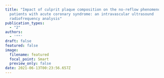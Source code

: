```yaml
---
title: "Impact of culprit plaque composition on the no-reflow phenomenon in
  patients with acute coronary syndrome: an intravascular ultrasound
  radiofrequency analysis"
publication_types:
  - "2"
authors:
  - '""'
draft: false
featured: false
image:
  filename: featured
  focal_point: Smart
  preview_only: false
date: 2021-06-13T00:23:56.657Z
---
```

